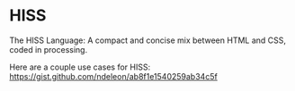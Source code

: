 # HISS
The HISS Language: A compact and concise mix between HTML and CSS, coded in processing.

Here are a couple use cases for HISS:
https://gist.github.com/ndeleon/ab8f1e1540259ab34c5f
